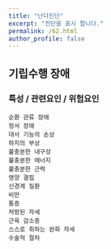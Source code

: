 ```yaml
---
title: "난다진단"
excerpt: "진단을 표시 합니다."
permalink: /62.html
author_profile: false
---
```

## 기립수행 장애




### 특성 / 관련요인 / 위험요인

>                

    순환 관류 장애
    정서 장애
    대사 기능의 손상
    하지의 부상
    불충분한 내구성
    불충분한 에너지
    불충분한 근력
    영양 결핍
    신경계 질환
    비만
    통증
    처방된 자세
    근육 감소증
    스스로 취하는 완화 자세
    수술적 절차
